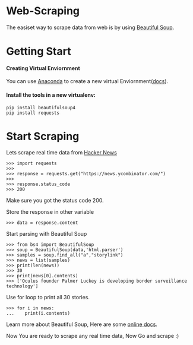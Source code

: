 # Web-Scraping

The easiset way to scrape data from web is by using [Beautiful Soup](https://www.crummy.com/software/BeautifulSoup/).

# Getting Start
#### Creating Virtual Enviornment
You can use [Anaconda](https://www.continuum.io/downloads) to create a new virtual Enviornment([docs](https://conda.io/docs/using/envs.html)).

#### Install the tools in a new virtualenv:

```
pip install beautifulsoup4
pip install requests
```

# Start Scraping

Lets scrape real time data from [Hacker News](https://news.ycombinator.com/)

```
>>> import requests
>>>
>>> response = requests.get("https://news.ycombinator.com/")
>>>
>>> response.status_code
>>> 200
```

Make sure you got the status code 200.

Store the response in other variable

```
>>> data = response.content
```
Start parsing with Beautiful Soup

```
>>> from bs4 import BeautifulSoup
>>> soup = BeautifulSoup(data,'html.parser')
>>> samples = soup.find_all("a","storylink")
>>> news = list(samples)
>>> print(len(news))
>>> 30
>>> print(news[0].contents)
>>> ['Oculus founder Palmer Luckey is developing border surveillance technology']
```
Use for loop to print all 30 stories.

```
>>> for i in news:
...    print(i.contents)
```

Learn more about Beautiful Soup, Here are some [online docs](https://www.crummy.com/software/BeautifulSoup/bs4/doc/).

Now You are ready to scrape any real time data, Now Go and scrape :)
